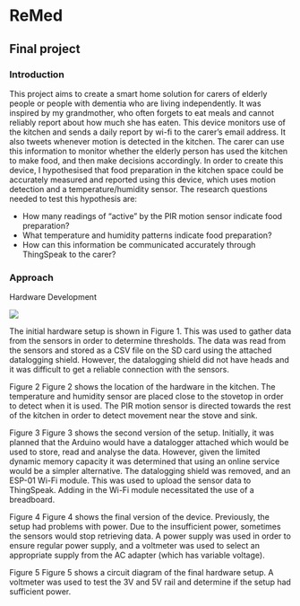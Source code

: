 # ReMed

## Final project

### Introduction
This project aims to create a smart home solution for carers of elderly people or people with dementia who are living independently. It was inspired by my grandmother, who often forgets to eat meals and cannot reliably report about how much she has eaten. This device monitors use of the kitchen and sends a daily report by wi-fi to the carer’s email address. It also tweets whenever motion is detected in the kitchen. The carer can use this information to monitor whether the elderly person has used the kitchen to make food, and then make decisions accordingly. In order to create this device, I hypothesised that food preparation in the kitchen space could be accurately measured and reported using this device, which uses motion detection and a temperature/humidity sensor. The research questions needed to test this hypothesis are:
* How many readings of “active” by the PIR motion sensor indicate food preparation?
* What temperature and humidity patterns indicate food preparation?
* How can this information be communicated accurately through ThingSpeak to the carer?

### Approach
Hardware Development

<img src="./images/Hardware 01.jpg">

The initial hardware setup is shown in Figure 1. This was used to gather data from the sensors in order to determine thresholds. The data was read from the sensors and stored as a CSV file on the SD card using the attached datalogging shield. However, the datalogging shield did not have heads and it was difficult to get a reliable connection with the sensors.

 Figure 2
Figure 2 shows the location of the hardware in the kitchen. The temperature and humidity sensor are placed close to the stovetop in order to detect when it is used. The PIR motion sensor is directed towards the rest of the kitchen in order to detect movement near the stove and sink.
 
Figure 3
Figure 3 shows the second version of the setup. Initially, it was planned that the Arduino would have a datalogger attached which would be used to store, read and analyse the data. However, given the limited dynamic memory capacity it was determined that using an online service would be a simpler alternative. The datalogging shield was removed, and an ESP-01 Wi-Fi module. This was used to upload the sensor data to ThingSpeak. Adding in the Wi-Fi module necessitated the use of a breadboard.
 
Figure 4
Figure 4 shows the final version of the device. Previously, the setup had problems with power. Due to the insufficient power, sometimes the sensors would stop retrieving data.
A power supply was used in order to ensure regular power supply, and a voltmeter was used to select an appropriate supply from the AC adapter (which has variable voltage).
 
 
Figure 5
Figure 5 shows a circuit diagram of the final hardware setup. A voltmeter was used to test the 3V and 5V rail and determine if the setup had sufficient power.
